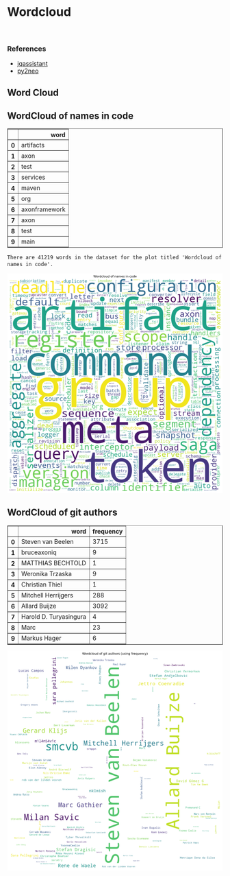 # Wordcloud
<br>  

### References
- [jqassistant](https://jqassistant.org)
- [py2neo](https://py2neo.org/2021.1/)





## Word Cloud

## WordCloud of names in code




<div>
<table border="1" class="dataframe">
  <thead>
    <tr style="text-align: right;">
      <th></th>
      <th>word</th>
    </tr>
  </thead>
  <tbody>
    <tr>
      <th>0</th>
      <td>artifacts</td>
    </tr>
    <tr>
      <th>1</th>
      <td>axon</td>
    </tr>
    <tr>
      <th>2</th>
      <td>test</td>
    </tr>
    <tr>
      <th>3</th>
      <td>services</td>
    </tr>
    <tr>
      <th>4</th>
      <td>maven</td>
    </tr>
    <tr>
      <th>5</th>
      <td>org</td>
    </tr>
    <tr>
      <th>6</th>
      <td>axonframework</td>
    </tr>
    <tr>
      <th>7</th>
      <td>axon</td>
    </tr>
    <tr>
      <th>8</th>
      <td>test</td>
    </tr>
    <tr>
      <th>9</th>
      <td>main</td>
    </tr>
  </tbody>
</table>
</div>



    There are 41219 words in the dataset for the plot titled 'Wordcloud of names in code'.



    
![png](Wordcloud_files/Wordcloud_14_1.png)
    


## WordCloud of git authors




<div>
<table border="1" class="dataframe">
  <thead>
    <tr style="text-align: right;">
      <th></th>
      <th>word</th>
      <th>frequency</th>
    </tr>
  </thead>
  <tbody>
    <tr>
      <th>0</th>
      <td>Steven van Beelen</td>
      <td>3715</td>
    </tr>
    <tr>
      <th>1</th>
      <td>bruceaxoniq</td>
      <td>9</td>
    </tr>
    <tr>
      <th>2</th>
      <td>MATTHIAS BECHTOLD</td>
      <td>1</td>
    </tr>
    <tr>
      <th>3</th>
      <td>Weronika Trzaska</td>
      <td>9</td>
    </tr>
    <tr>
      <th>4</th>
      <td>Christian Thiel</td>
      <td>1</td>
    </tr>
    <tr>
      <th>5</th>
      <td>Mitchell Herrijgers</td>
      <td>288</td>
    </tr>
    <tr>
      <th>6</th>
      <td>Allard Buijze</td>
      <td>3092</td>
    </tr>
    <tr>
      <th>7</th>
      <td>Harold D. Turyasingura</td>
      <td>4</td>
    </tr>
    <tr>
      <th>8</th>
      <td>Marc</td>
      <td>23</td>
    </tr>
    <tr>
      <th>9</th>
      <td>Markus Hager</td>
      <td>6</td>
    </tr>
  </tbody>
</table>
</div>




    
![png](Wordcloud_files/Wordcloud_17_0.png)
    

